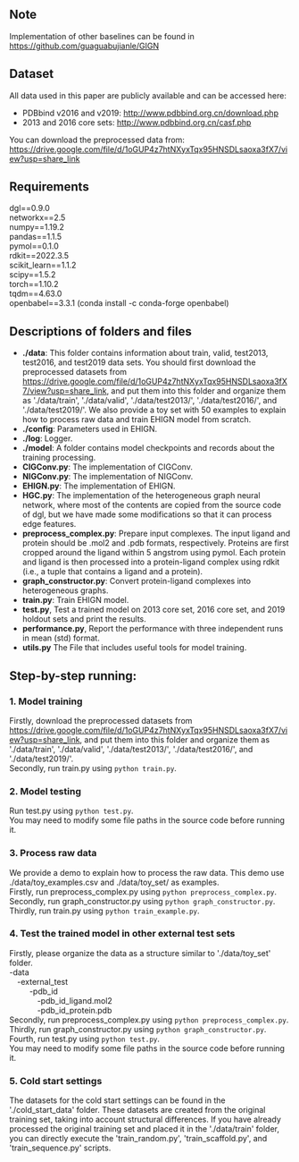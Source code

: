 ## Note
Implementation of other baselines can be found in https://github.com/guaguabujianle/GIGN  

## Dataset
All data used in this paper are publicly available and can be accessed here:  
- PDBbind v2016 and v2019: http://www.pdbbind.org.cn/download.php
- 2013 and 2016 core sets: http://www.pdbbind.org.cn/casf.php

You can download the preprocessed data from: https://drive.google.com/file/d/1oGUP4z7htNXyxTqx95HNSDLsaoxa3fX7/view?usp=share_link

## Requirements  
dgl==0.9.0  
networkx==2.5  
numpy==1.19.2  
pandas==1.1.5  
pymol==0.1.0  
rdkit==2022.3.5  
scikit_learn==1.1.2  
scipy==1.5.2  
torch==1.10.2  
tqdm==4.63.0  
openbabel==3.3.1 (conda install -c conda-forge openbabel)

## Descriptions of folders and files
+ **./data**: This folder contains information about train, valid, test2013, test2016, and test2019 data sets. You should first download the preprocessed datasets from https://drive.google.com/file/d/1oGUP4z7htNXyxTqx95HNSDLsaoxa3fX7/view?usp=share_link, and put them into this folder and organize them as './data/train', './data/valid', './data/test2013/', './data/test2016/', and  './data/test2019/'. We also provide a toy set with 50 examples to explain how to process raw data and train EHIGN model from scratch. 
+ **./config**: Parameters used in EHIGN.
+ **./log**: Logger.
+ **./model**: A folder contains model checkpoints and records about the training processing.
+ **CIGConv.py**: The implementation of CIGConv.
+ **NIGConv.py**: The implementation of NIGConv.
+ **EHIGN.py**: The implementation of EHIGN.
+ **HGC.py**: The implementation of the heterogeneous graph neural network, where most of the contents are copied from the source code of dgl, but we have made some modifications so that it can process edge features.
+ **preprocess_complex.py**: Prepare input complexes. The input ligand and protein should be .mol2 and .pdb formats, respectively. Proteins are first cropped around the ligand within 5 angstrom using pymol. Each protein and ligand is then processed into a protein-ligand complex using rdkit (i.e., a tuple that contains a ligand and a protein).
+ **graph_constructor.py**: Convert protein-ligand complexes into heterogeneous graphs.
+ **train.py**: Train EHIGN model.
+ **test.py**, Test a trained model on 2013 core set, 2016 core set, and 2019 holdout sets and print the results.
+ **performance.py**, Report the performance with three independent runs in mean (std) format. 
+ **utils.py** The File that includes useful tools for model training.

## Step-by-step running:  

### 1. Model training
Firstly, download the preprocessed datasets from https://drive.google.com/file/d/1oGUP4z7htNXyxTqx95HNSDLsaoxa3fX7/view?usp=share_link, and put them into this folder and organize them as './data/train', './data/valid', './data/test2013/', './data/test2016/', and  './data/test2019/'.  
Secondly, run train.py using `python train.py`.  

### 2. Model testing
Run test.py using `python test.py`.    
You may need to modify some file paths in the source code before running it.

### 3. Process raw data
We provide a demo to explain how to process the raw data. This demo use ./data/toy_examples.csv and ./data/toy_set/ as examples.  
Firstly, run preprocess_complex.py using `python preprocess_complex.py`.    
Secondly, run graph_constructor.py using `python graph_constructor.py`.  
Thirdly, run train.py using `python train_example.py`.    

### 4. Test the trained model in other external test sets
Firstly, please organize the data as a structure similar to './data/toy_set' folder.  
-data  
&ensp;&ensp;-external_test  
&ensp; &ensp;&ensp;&ensp; -pdb_id  
&ensp; &ensp; &ensp;&ensp;&ensp;&ensp;-pdb_id_ligand.mol2  
&ensp; &ensp; &ensp;&ensp;&ensp;&ensp;-pdb_id_protein.pdb  
Secondly, run preprocess_complex.py using `python preprocess_complex.py`.  
Thirdly, run graph_constructor.py using `python graph_constructor.py`.  
Fourth, run test.py using `python test.py`.  
You may need to modify some file paths in the source code before running it.  

### 5. Cold start settings
The datasets for the cold start settings can be found in the './cold_start_data' folder. These datasets are created from the original training set, taking into account structural differences. If you have already processed the original training set and placed it in the './data/train' folder, you can directly execute the 'train_random.py', 'train_scaffold.py', and 'train_sequence.py' scripts.


